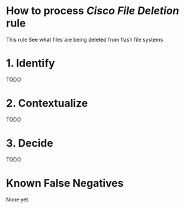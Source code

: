 # How to process *Cisco File Deletion* rule
This rule See what files are being deleted from flash file systems

# 1. Identify
TODO

# 2. Contextualize
TODO

# 3. Decide
TODO

# Known False Negatives
None yet.
